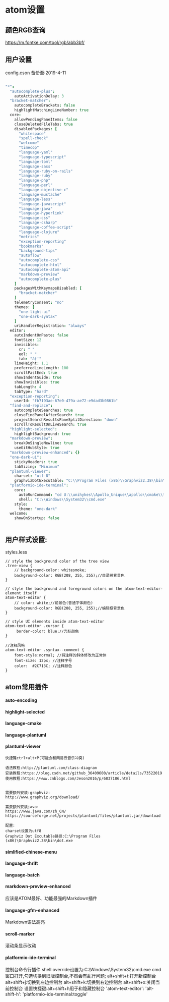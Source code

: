 # atom设置

## 颜色RGB查询
https://m.fontke.com/tool/rgb/abb3bf/

## 用户设置
config.cson 备份至:2019-4-11
```cson

"*":
  "autocomplete-plus":
    autoActivationDelay: 3
  "bracket-matcher":
    autocompleteBrackets: false
    highlightMatchingLineNumber: true
  core:
    allowPendingPaneItems: false
    closeDeletedFileTabs: true
    disabledPackages: [
      "whitespace"
      "spell-check"
      "welcome"
      "timecop"
      "language-yaml"
      "language-typescript"
      "language-toml"
      "language-sass"
      "language-ruby-on-rails"
      "language-ruby"
      "language-php"
      "language-perl"
      "language-objective-c"
      "language-mustache"
      "language-less"
      "language-javascript"
      "language-java"
      "language-hyperlink"
      "language-css"
      "language-csharp"
      "language-coffee-script"
      "language-clojure"
      "metrics"
      "exception-reporting"
      "bookmarks"
      "background-tips"
      "autoflow"
      "autocomplete-css"
      "autocomplete-html"
      "autocomplete-atom-api"
      "markdown-preview"
      "autocomplete-plus"
    ]
    packagesWithKeymapsDisabled: [
      "bracket-matcher"
    ]
    telemetryConsent: "no"
    themes: [
      "one-light-ui"
      "one-dark-syntax"
    ]
    uriHandlerRegistration: "always"
  editor:
    autoIndentOnPaste: false
    fontSize: 12
    invisibles:
      cr: " "
      eol: " "
      tab: "â†’"
    lineHeight: 1.1
    preferredLineLength: 100
    scrollPastEnd: true
    showIndentGuide: true
    showInvisibles: true
    tabLength: 4
    tabType: "hard"
  "exception-reporting":
    userId: "fb7193ae-67e0-479a-ae72-e9dad3b0861b"
  "find-and-replace":
    autocompleteSearches: true
    closeFindPanelAfterSearch: true
    projectSearchResultsPaneSplitDirection: "down"
    scrollToResultOnLiveSearch: true
  "highlight-selected":
    highlightBackground: true
  "markdown-preview":
    breakOnSingleNewline: true
    useGitHubStyle: true
  "markdown-preview-enhanced": {}
  "one-dark-ui":
    stickyHeaders: true
    tabSizing: "Minimum"
  "plantuml-viewer":
    charset: "utf-8"
    graphvizDotExecutable: "C:\\Program Files (x86)\\Graphviz2.38\\bin\\dot.exe"
  "platformio-ide-terminal":
    core:
      autoRunCommand: "cd U:\\unihykes\\Apollo_Unique\\apollo\\cmake\\tools"
      shell: "C:\\Windows\\System32\\cmd.exe"
    style:
      theme: "one-dark"
  welcome:
    showOnStartup: false



```

## 用户样式设置:
styles.less
```less
// style the background color of the tree view
.tree-view {
    // background-color: whitesmoke;
    background-color: RGB(208, 255, 255);//目录树背景色
}

// style the background and foreground colors on the atom-text-editor-element itself
atom-text-editor {
    // color: white;//前景色(普通字体颜色)
    background-color: RGB(208, 255, 255);//编辑框背景色
}

// style UI elements inside atom-text-editor
atom-text-editor .cursor {
     border-color: blue;//光标颜色
}

//注释风格
atom-text-editor .syntax--comment {
    font-style:normal; //将注释的斜体修改为正常体
    font-size: 12px; //注释字号
    color:  #2C713C; //注释颜色
}
```


## atom常用插件
#### auto-encoding
#### highlight-selected
#### language-cmake

#### language-plantuml
#### plantuml-viewer
    快捷键ctrl+alt+P(可能会和网易云音乐冲突)
    
    语法教程:http://plantuml.com/class-diagram
    安装教程:https://blog.csdn.net/github_36409600/article/details/73522019
    使用教程:https://www.cnblogs.com/Jeson2016/p/6837186.html
    

    需要额外安装:graphviz:
    http://www.graphviz.org/download/
    
    需要额外安装java:
    https://www.java.com/zh_CN/
    https://sourceforge.net/projects/plantuml/files/plantuml.jar/download
    
    配置:
    charset设置为utf8
    Graphviz Dot Excutable路径:C:\Program Files (x86)\Graphviz2.38\bin\dot.exe
    
#### simlified-chinese-menu

#### language-thrift

#### language-batch

#### markdown-preview-enhanced
应该是ATOM最好、功能最强的Markdown插件

#### language-gfm-enhanced
Markdown语法高亮

#### scroll-marker
滚动条显示改动

#### platformio-ide-terminal
控制台命令行插件
shell override设置为:C:\Windows\System32\cmd.exe
cmd窗口打开,勾选切换到旧版控制台,不然会有乱行问题;
alt+shift+t:打开新控制台
alt+shift+j:切换到左边控制台
alt+shift+k:切换到右边控制台
alt+shift+x:关闭当前控制台
设置快捷键:alt+shift+h用于和隐藏控制台
'atom-text-editor': 
	'alt-shift-h': 'platformio-ide-terminal:toggle'

	